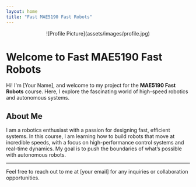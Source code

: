```yaml
---
layout: home
title: "Fast MAE5190 Fast Robots"
---
```


<div style="text-align: center;">
  <!-- Profile Picture -->
  ![Profile Picture](assets/images/profile.jpg)
</div>

# Welcome to Fast MAE5190 Fast Robots

Hi! I'm [Your Name], and welcome to my project for the **MAE5190 Fast Robots** course. Here, I explore the fascinating world of high-speed robotics and autonomous systems.

## About Me

I am a robotics enthusiast with a passion for designing fast, efficient systems. In this course, I am learning how to build robots that move at incredible speeds, with a focus on high-performance control systems and real-time dynamics. My goal is to push the boundaries of what’s possible with autonomous robots.

---

Feel free to reach out to me at [your email] for any inquiries or collaboration opportunities.
